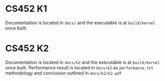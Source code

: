 # CS452 K1
Documentation is located in `docs/` and the executable is at `build/kernel` once built.

# CS452 K2
Documentation is located in `docs/k2` and the executable is at `build/kernel` once built.
Performance result is located in `docs/k2` as `performance.txt` methodology and conclusion outlined in `docs/k2/k2.pdf`